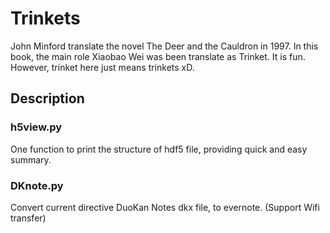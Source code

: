 # Trinkets
 John Minford translate the novel The Deer and the Cauldron in 1997. In this book, the main role Xiaobao Wei was been translate as Trinket. It is fun. However, trinket here just means trinkets xD.

## Description

### h5view.py
 One function to print the structure of hdf5 file, providing quick and easy summary.
 
### DKnote.py
 Convert current directive DuoKan Notes dkx file, to evernote. (Support Wifi transfer) 
